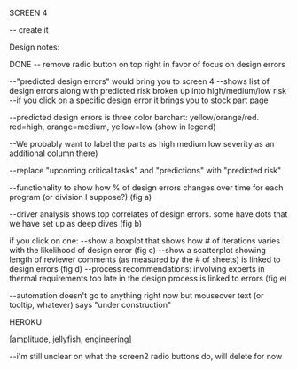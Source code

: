 
SCREEN 4

-- create it

Design notes:

DONE -- remove radio button on top right in favor of focus on design errors

--"predicted design errors" would bring you to screen 4
  --shows list of design errors along with predicted risk broken up into high/medium/low risk
  --if you click on a specific design error it brings you to stock part page

--predicted design errors is three color barchart: yellow/orange/red. red=high, orange=medium, yellow=low (show in legend)

--We probably want to label the parts as high medium low severity as an additional column there)

--replace "upcoming critical tasks" and "predictions" with "predicted risk"

--functionality to show how % of design errors changes over time for each program
(or division I suppose?) (fig a)

--driver analysis shows top correlates of design errors. some have dots that we have set up as deep dives (fig b)
  
  if you click on one:
  --show a boxplot that shows how # of iterations varies with the likelihood of design error (fig c)
  --show a scatterplot showing length of reviewer comments (as measured by the # of sheets) is linked to design errors (fig d)
  --process recommendations: involving experts in thermal requirements too late in the design process is linked to errors (fig e)

--automation doesn't go to anything right now but mouseover text (or tooltip, whatever) says "under construction"

HEROKU

[amplitude, jellyfish, engineering]

--i'm still unclear on what the screen2 radio buttons do, will delete for now
